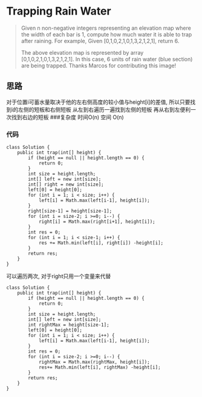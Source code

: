 # Trapping Rain Water
> Given n non-negative integers representing an elevation map where the width of each bar is 1, compute how much water it is able to trap after raining.
> For example,
> Given [0,1,0,2,1,0,1,3,2,1,2,1], return 6.
> 
> The above elevation map is represented by array [0,1,0,2,1,0,1,3,2,1,2,1]. In this case, 6 units of rain water (blue section) are being trapped. Thanks Marcos for contributing this image!



## 思路
对于位置i可蓄水量取决于他的左右侧高度的较小值与height[i]的差值, 所以只要找到i的左侧的短板和右侧短板 
从左到右遍历一遍找到左侧的短板 再从右到左便利一次找到右边的短板
###复杂度
 时间O(n) 空间 O(n)
### 代码
```
class Solution {
    public int trap(int[] height) {
        if (height == null || height.length == 0) {
            return 0;
        }
        int size = height.length;
        int[] left = new int[size];
        int[] right = new int[size];
        left[0] = height[0];
        for (int i = 1; i < size; i++) {
            left[i] = Math.max(left[i-1], height[i]);
        }
        right[size-1] = height[size-1];
        for (int i = size-2; i >=0; i--) {
            right[i] = Math.max(right[i+1], height[i]);
        }
        int res = 0;
        for (int i = 1; i < size-1; i++) {
            res += Math.min(left[i], right[i]) -height[i];
        }
        return res;
    }
}

```

可以遍历两次, 对于right只用一个变量来代替

```
class Solution {
    public int trap(int[] height) {
        if (height == null || height.length == 0) {
            return 0;
        }
        int size = height.length;
        int[] left = new int[size];
        int rightMax = height[size-1];
        left[0] = height[0];
        for (int i = 1; i < size; i++) {
            left[i] = Math.max(left[i-1], height[i]);
        }
        int res = 0;
        for (int i = size-2; i >=0; i--) {
            rightMax = Math.max(rightMax, height[i]);
            res+= Math.min(left[i], rightMax) -height[i];
        }
        return res;
    }
}
```